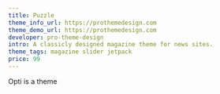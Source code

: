 ```yaml
---
title: Puzzle
theme_info_url: https://prothemedesign.com
theme_demo_url: https://prothemedesign.com
developer: pro-theme-design
intro: A classicly designed magazine theme for news sites.
theme_tags: magazine slider jetpack
price: 99
---
```

Opti is a theme
